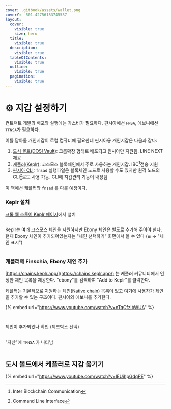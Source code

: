 ```yaml
---
cover: .gitbook/assets/wallet.png
coverY: -501.42756183745587
layout:
  cover:
    visible: true
    size: hero
  title:
    visible: true
  description:
    visible: true
  tableOfContents:
    visible: true
  outline:
    visible: true
  pagination:
    visible: true
---
```


# ⚙ 지갑 설정하기

컨트랙트 개발의 배포와 실행에는 가스비가 필요하다. 핀시아에선 `FNSA`, 에보니에선 `TFNSA`가 필요하다.

이를 담아둘 개인지갑이 로컬 컴퓨터에 필요한데 핀시아용 개인지갑은 다음과 같다:

1. [도시 볼트(DOSI Vault)](https://chromewebstore.google.com/detail/dosi-vault/blpiicikpimmklhoiploliaenjmecabp):  크롬확장 형태로 배포되고 핀시아만 지원됨. LINE NEXT 제공
2. [케플러(Keplr)](https://chromewebstore.google.com/detail/keplr/dmkamcknogkgcdfhhbddcghachkejeap): 코스모스 블록체인에서 주로 사용하는 개인지갑. IBC[^1]전송 지원
3. [핀시아 CLI](https://docs.finschia.network/ko/node-management/interaction-with-finschia/using-cli): `fnsad` 실행파일은 블록체인 노드로 사용할 수도 있지만 원격 노드의 CLI[^2]로도 사용 가능. CLI에 지갑관리 기능이 내장됨

이 책에선 케플러와 `fnsad` 를 다룰 예정이다.

### Keplr 설치

[크롬 웹 스토어 Keplr 페이지](https://chromewebstore.google.com/detail/keplr/dmkamcknogkgcdfhhbddcghachkejeap)에서 설치

<figure><img src=".gitbook/assets/image (1).png" alt=""><figcaption><p> </p></figcaption></figure>

&#x20;Keplr는 여러 코스모스 체인을 지원하지만 Ebony 체인은 별도로 추가해 주어야 한다. 현재 Ebony 체인이 추가되어있는지는 "체인 선택하기" 화면에서 볼 수 있다 (`☰` → "체인 표시")



<figure><img src=".gitbook/assets/image (2).png" alt=""><figcaption></figcaption></figure>

### 케플러에 Finschia, Ebony 체인 추가

[https://chains.keplr.app/](https://chains.keplr.app/) 는 케플러 커뮤니티에서 인정한 체인 목록을 제공한다. "ebony"를 검색하여 "Add to Keplr"를 클릭한다.

케플러는 기본적으로 지원하는 체인([Native chain](https://medium.com/chainapsis/keplr-explained-native-vs-suggest-chain-or-permissionless-integration-8e425f921086)) 목록이 있고 여기에 사용자가 체인을 추가할 수 있는 구조이다. 핀시아와 에보니를 추가한다.

{% embed url="https://www.youtube.com/watch?v=nTqCfzlbWUA" %}

<figure><img src=".gitbook/assets/image (3).png" alt=""><figcaption></figcaption></figure>

<figure><img src=".gitbook/assets/image (4).png" alt=""><figcaption></figcaption></figure>

체인이 추가되었나 확인 (체크박스 선택)

<figure><img src=".gitbook/assets/image (5).png" alt=""><figcaption></figcaption></figure>

"자산"에 `TFNSA` 가 나타남

<figure><img src=".gitbook/assets/image (6).png" alt=""><figcaption></figcaption></figure>

## 도시 볼트에서 케플러로 지갑 옮기기

{% embed url="https://www.youtube.com/watch?v=IEUihpGdqPE" %}

[^1]: Inter Blockchain Communication

[^2]: Command Line Interface
